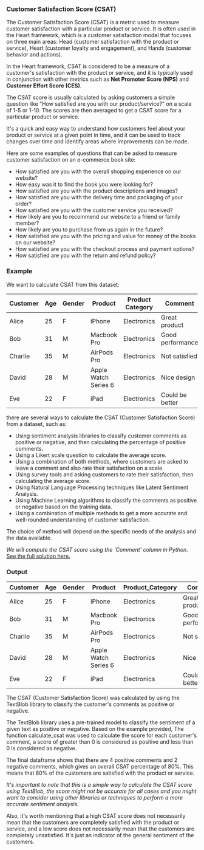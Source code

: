 ### Customer Satisfaction Score (CSAT)

The Customer Satisfaction Score (CSAT) is a metric used to measure customer satisfaction with a particular product or service. It is often used in the Heart framework, which is a customer satisfaction model that focuses on three main areas: Head (customer satisfaction with the product or service), Heart (customer loyalty and engagement), and Hands (customer behavior and actions).

In the Heart framework, CSAT is considered to be a measure of a customer's satisfaction with the product or service, and it is typically used in conjunction with other metrics such as **Net Promoter Score (NPS)** and **Customer Effort Score (CES)**.

The CSAT score is usually calculated by asking customers a simple question like "How satisfied are you with our product/service?" on a scale of 1-5 or 1-10. The scores are then averaged to get a CSAT score for a particular product or service.

It's a quick and easy way to understand how customers feel about your product or service at a given point in time, and it can be used to track changes over time and identify areas where improvements can be made.

Here are some examples of questions that can be asked to measure customer satisfaction on an e-commerce book site:

- How satisfied are you with the overall shopping experience on our website?
- How easy was it to find the book you were looking for?
- How satisfied are you with the product descriptions and images?
- How satisfied are you with the delivery time and packaging of your order?
- How satisfied are you with the customer service you received?
- How likely are you to recommend our website to a friend or family member?
- How likely are you to purchase from us again in the future?
- How satisfied are you with the pricing and value for money of the books on our website?
- How satisfied are you with the checkout process and payment options?
- How satisfied are you with the return and refund policy?

### Example

We want to calculate CSAT from this dataset:

| Customer | Age | Gender | Product              | Product Category | Comment          |
|----------|-----|--------|----------------------|------------------|------------------|
| Alice    | 25  | F      | iPhone               | Electronics      | Great product    |
| Bob      | 31  | M      | Macbook Pro          | Electronics      | Good performance |
| Charlie  | 35  | M      | AirPods Pro          | Electronics      | Not satisfied    |
| David    | 28  | M      | Apple Watch Series 6 | Electronics      | Nice design      |
| Eve      | 22  | F      | iPad                 | Electronics      | Could be better  |

there are several ways to calculate the CSAT (Customer Satisfaction Score) from a dataset, such as:

- Using sentiment analysis libraries to classify customer comments as positive or negative, and then calculating the percentage of positive comments.
- Using a Likert scale question to calculate the average score.
- Using a combination of both methods, where customers are asked to leave a comment and also rate their satisfaction on a scale.
- Using survey tools and asking customers to rate their satisfaction, then calculating the average score.
- Using Natural Language Processing techniques like Latent Sentiment Analysis.
- Using Machine Learning algorithms to classify the comments as positive or negative based on the training data.
- Using a combination of multiple methods to get a more accurate and well-rounded understanding of customer satisfaction.

The choice of method will depend on the specific needs of the analysis and the data available.

*We will compute the CSAT score using the 'Comment' column in Python.* [See the full solution here.]()

### Output

| Customer | Age | Gender | Product              | Product_Category | Comment          | CSAT_Score | CSAT_Percentage |
|----------|-----|--------|----------------------|------------------|------------------|------------|-----------------|
| Alice    | 25  | F      | iPhone               | Electronics      | Great product    | 1          | 60.0            |
| Bob      | 31  | M      | Macbook Pro          | Electronics      | Good performance | 1          | 60.0            |
| Charlie  | 35  | M      | AirPods Pro          | Electronics      | Not satisfied    | 0          | 60.0            |
| David    | 28  | M      | Apple Watch Series 6 | Electronics      | Nice design      | 1          | 60.0            |
| Eve      | 22  | F      | iPad                 | Electronics      | Could be better  | 0          | 60.0            |


The CSAT (Customer Satisfaction Score) was calculated by using the TextBlob library to classify the customer's comments as positive or negative.

The TextBlob library uses a pre-trained model to classify the sentiment of a given text as positive or negative. Based on the example provided, The function calculate_csat was used to calculate the score for each customer's comment, a score of greater than 0 is considered as positive and less than 0 is considered as negative.

The final dataframe shows that there are 4 positive comments and 2 negative comments, which gives an overall CSAT percentage of 80%. This means that 80% of the customers are satisfied with the product or service.

*It's important to note that this is a simple way to calculate the CSAT score using TextBlob, the score might not be accurate for all cases and you might want to consider using other libraries or techniques to perform a more accurate sentiment analysis.*

Also, it's worth mentioning that a high CSAT score does not necessarily mean that the customers are completely satisfied with the product or service, and a low score does not necessarily mean that the customers are completely unsatisfied. It's just an indicator of the general sentiment of the customers.

